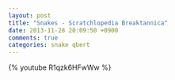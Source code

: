 ```yaml
---
layout: post
title: "Snakes - Scratchlopedia Breaktannica"
date: 2013-11-28 20:09:50 +0900
comments: true
categories: snake qbert
---
```


{% youtube R1qzk6HFwWw %}

